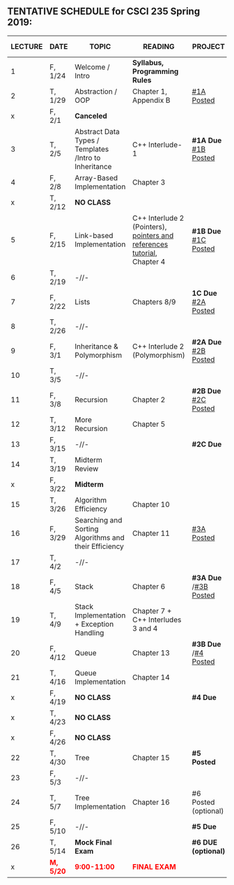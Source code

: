
## TENTATIVE SCHEDULE for CSCI 235 Spring 2019:

LECTURE | DATE | TOPIC | READING | PROJECT | SLIDES | STUDY QUESTIONS |
------- | ---- | ----- | -------- | --------- | ------- | ------- |
1 | F, 1/24 | Welcome / Intro | **Syllabus, Programming Rules** | | [Lecture 1](Lectures/Lecture_1_Intro.pdf)
2 | T,  1/29 | Abstraction / OOP | Chapter 1, Appendix B   | [#1A Posted](documents/Project_1A.pdf) | [Lecture 2](Lectures/Lecture2_OOP.pdf)| [OPP_SQ](documents/OPP_studyQ.pdf)
x | F, 2/1 | **Canceled** |
3 | T, 2/5 | Abstract Data Types / Templates /Intro to Inheritance | C++ Interlude-1 | **#1A Due** [#1B Posted](documents/Project_1B.pdf)| [Lecture 3](Lectures/Lecture3_ADT&Templates.pdf) |  [ADT_IN_SQ](documents/ADT_InheritanceQ.pdf)
4 | F, 2/8 | Array-Based Implementation | Chapter 3  |  |  [Lecture 4](Lectures/Lecture4_ArrayBag.pdf) | [ArrayBag_SQ](documents/ArrayBag_studyQ.pdf)
x | T, 2/12 |  **NO CLASS** |  |  | 
5 | F, 2/15 | Link-based Implementation  | C++ Interlude 2 (Pointers), [pointers and references tutorial](http://www.ntu.edu.sg/home/ehchua/programming/cpp/cp4_pointerreference.html),  Chapter 4| **#1B Due** [#1C Posted](documents/Project_1C.pdf)| [Lecture5](Lectures/Lecture5_LinkedBag.pdf) | [LinkedChain_SQ](documents/LinkedChain_studyQ.pdf)
6 | T, 2/19 | -//-
7 | F, 2/22 | Lists| Chapters 8/9 | **1C Due** [#2A Posted](documents/Project_2A.pdf)  |[Lecture7](Lectures/Lecture7_Lists.pdf) | [List_SQ](documents/List_studyQ.pdf)
8 | T, 2/26 | -//-|  |    | 
9 | F, 3/1 | Inheritance  & Polymorphism  | C++ Interlude 2 (Polymorphism) | **#2A Due** [#2B Posted](documents/Project_2B.pdf)| [Lecture9](Lectures/Lecture9_Polymorphism.pdf) | [Polymorphism_SQ](documents/Polymorphism_studyQ.pdf)
10 | T, 3/5 | -//-  |  | |
11 | F, 3/8 | Recursion | Chapter 2 | **#2B Due** [#2C Posted](documents/Project_2C.pdf)| [Lecture11](Lectures/Lecture10_Recursion.pdf)|  [Recursion_SQ](documents/Recursion_studyQ.pdf)
12 | T, 3/12 | More Recursion | Chapter 5 | |  [Lecture12](Lectures/Lecture11_MoreRecursion.pdf)
13 | F, 3/15 | -//- | | **#2C Due**  | 
14 | T, 3/19 | Midterm Review |  |  |  | [Midterm Review](Lectures/MidtermReview.pdf)
x | F, 3/22| **Midterm** | 
15 | T, 3/26 | Algorithm Efficiency | Chapter 10 | | [Lecture15](Lectures/Lecture15_AlgoEfficiency.pdf)|[AlgoEfficiency_SQ](documents/AlgoEff_studyQ.pdf)
16 | F, 3/29 |Searching and Sorting Algorithms and their Efficiency  | Chapter 11 | [#3A Posted](documents/Project_3A.pdf)|[Lecture16](Lectures/Lecture16_SearchingSorting.pdf)|[Sorting_SQ](documents/Sorting_studyQ.pdf)
17| T, 4/2 | -//- | | 
18 | F, 4/5 |Stack | Chapter 6 | **#3A Due** /[#3B Posted](documents/Project_3B.pdf)|[Lecture18](Lectures/Lecture17_Stack.pdf)
19 | T, 4/9 | Stack Implementation + Exception Handling  | Chapter 7 + C++ Interludes 3 and 4 |  | [Lecture19](Lectures/Lecture18_Stack_Impl.pdf)
20 | F, 4/12 | Queue | Chapter 13 | **#3B Due** /[#4 Posted](documents/Project_4.pdf) |[Exceptions](Lectures/Lecture19_ExceptionHandlng.pdf) [Lecture20](Lectures/Lecture19_Queue.pdf)
21 | T, 4/16 |Queue Implementation | Chapter 14 | |   
x | F, 4/19 | **NO CLASS** | |   **#4 Due** | 
x | T, 4/23 | **NO CLASS** | |  | 
x | F, 4/26 | **NO CLASS** | |  | 
22 | T, 4/30 | Tree | Chapter 15 |**#5 Posted** | 
23 | F, 5/3 | -//-| | |
24 | T, 5/7 | Tree Implementation| Chapter 16  | #6 Posted (optional)
25 |F, 5/10 |   -//- | |**#5 Due**
26 |T, 5/14 | **Mock Final Exam**|  |  **#6 DUE (optional)**
x |<b><span style="color:red"> M, 5/20 </span></b>  | <b><span style="color:red">  9:00-11:00  </span></b> | <b><span style="color:red"> FINAL EXAM </span></b> | |


